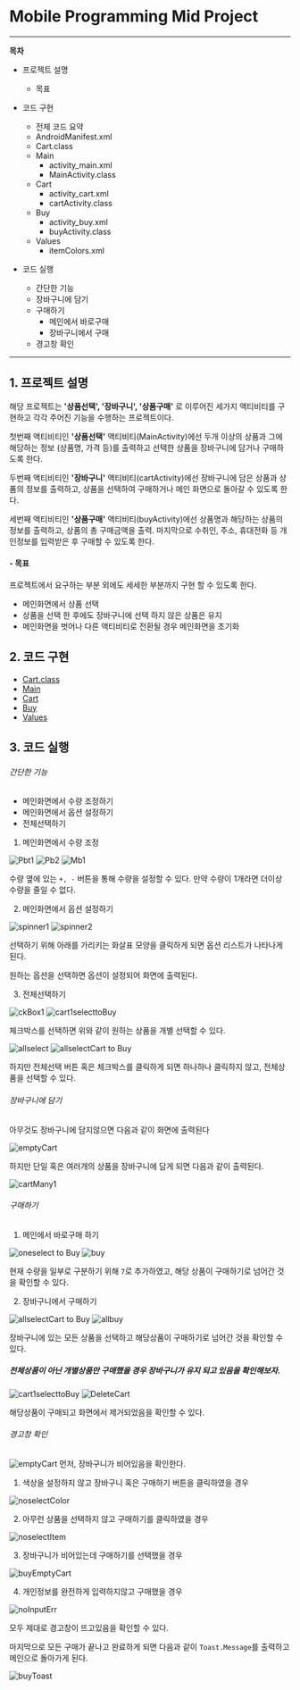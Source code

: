 # Mobile Programming Mid Project

---

**목차**

- 프로젝트 설명
   - 목표

- 코드 구현
  - 전체 코드 요약
  - AndroidManifest.xml
  - Cart.class
  - Main
    - activity_main.xml
    - MainActivity.class
  - Cart
    - activity_cart.xml
    - cartActivity.class
  - Buy
    - activity_buy.xml
    - buyActivity.class
  - Values
    - itemColors.xml

- 코드 실행
    - 간단한 기능
    - 장바구니에 담기
    - 구매하기
      - 메인에서 바로구매
      - 장바구니에서 구매
    - 경고창 확인

---

## 1. 프로젝트 설명

해당 프로젝트는 **'상품선택', '장바구니', '상품구매'** 로 이루어진 세가지 액티비티를 구현하고 각각 주어진 기능을 수행하는 프로젝트이다.

첫번째 액티비티인 **'상품선택'** 액티비티(MainActivity)에선 두개 이상의 상품과 그에 해당하는 정보 (상품명, 가격 등)를 출력하고 선택한 상품을 장바구니에 담거나 구매하도록 한다.

두번째 액티비티인 **'장바구니'** 액티비티(cartActivity)에선 장바구니에 담은 상품과 상품의 정보를 출력하고, 상품을 선택하여 구매하거나 메인 화면으로 돌아갈 수 있도록 한다.

세번째 액티비티인 **'상품구매'** 액티비티(buyActivity)에선 상품명과 해당하는 상품의 정보를 출력하고, 상품의 총 구매금액을 출력. 마지막으로 수취인, 주소, 휴대전화 등 개인정보를 입력받은 후 구매할 수 있도록 한다.

#### - 목표

프로젝트에서 요구하는 부분 외에도 세세한 부분까지 구현 할 수 있도록 한다.
 * 메인화면에서 상품 선택
 * 상품을 선택 한 후에도 장바구니에 선택 하지 않은 상품은 유지
 * 메인화면을 벗어나 다른 액티비티로 전환될 경우 메인화면을 초기화

## 2. 코드 구현

- [Cart.class](https://github.com/yannJu/AndroidStudioProject/blob/master/midProject/src/Cart.java)
- [Main](https://github.com/yannJu/AndroidStudioProject/tree/master/midProject/src/Main)
- [Cart](https://github.com/yannJu/AndroidStudioProject/tree/master/midProject/src/Cart)
- [Buy](https://github.com/yannJu/AndroidStudioProject/tree/master/midProject/src/Buy)
- [Values]()

## 3. 코드 실행

###### 간단한 기능

- 메인화면에서 수량 조정하기
- 메인화면에서 옵션 설정하기
- 전체선택하기

1. 메인화면에서 수량 조정

![Pbt1](https://github.com/yannJu/AndroidStudioProject/blob/master/resultCapture/Pbt1.PNG)
![Pb2](https://github.com/yannJu/AndroidStudioProject/blob/master/resultCapture/Pbt2.PNG)
![Mb1](https://github.com/yannJu/AndroidStudioProject/blob/master/resultCapture/Mbt1.PNG)

수량 옆에 있는 `+, -` 버튼을 통해 수량을 설정할 수 있다.
만약 수량이 1개라면 더이상 수량을 줄일 수 없다.

2. 메인화면에서 옵션 설정하기

![spinner1](https://github.com/yannJu/AndroidStudioProject/blob/master/resultCapture/spinner1.PNG)
![spinner2](https://github.com/yannJu/AndroidStudioProject/blob/master/resultCapture/spinner2.PNG)

선택하기 위해 아래를 가리키는 화살표 모양을 클릭하게 되면 옵션 리스트가 나타나게 된다.

원하는 옵션을 선택하면 옵션이 설정되어 화면에 출력된다.

3. 전체선택하기

![ckBox1](https://github.com/yannJu/AndroidStudioProject/blob/master/resultCapture/ckbox1.PNG)
![cart1selecttoBuy](https://github.com/yannJu/AndroidStudioProject/blob/master/resultCapture/cart1selecttoBuy.PNG)

체크박스를 선택하면 위와 같이 원하는 상품을 개별 선택할 수 있다.

![allselect](https://github.com/yannJu/AndroidStudioProject/blob/master/resultCapture/allselect.PNG)
![allselectCart to Buy](https://github.com/yannJu/AndroidStudioProject/blob/master/resultCapture/allselectCart%20to%20Buy.PNG)

하지만 전체선택 버튼 혹은 체크박스를 클릭하게 되면 하나하나 클릭하지 않고, 전체상품을 선택할 수 있다.

###### 장바구니에 담기

아무것도 장바구니에 담지않으면 다음과 같이 화면에 출력된다

![emptyCart](https://github.com/yannJu/AndroidStudioProject/blob/master/resultCapture/emptyCart.PNG)

하지만 단일 혹은 여러개의 상품을 장바구니에 담게 되면 다음과 같이 출력된다.

![cartMany1](https://github.com/yannJu/AndroidStudioProject/blob/master/resultCapture/cartMany1.PNG)

###### 구매하기

1. 메인에서 바로구매 하기

![oneselect to Buy](https://github.com/yannJu/AndroidStudioProject/blob/master/resultCapture/oneselect%20to%20Buy.PNG)
![buy](https://github.com/yannJu/AndroidStudioProject/blob/master/resultCapture/buy.PNG)

현재 수량을 일부로 구분하기 위해 `7`로 추가하였고, 해당 상품이 구매하기로 넘어간 것을 확인할 수 있다.

2. 장바구니에서 구매하기

![allselectCart to Buy](https://github.com/yannJu/AndroidStudioProject/blob/master/resultCapture/allselectCart%20to%20Buy.PNG)
![allbuy](https://github.com/yannJu/AndroidStudioProject/blob/master/resultCapture/allbuy.PNG)

장바구니에 있는 모든 상품을 선택하고 해당상품이 구매하기로 넘어간 것을 확인할 수 있다.

 ##### *전체상품이 아닌 개별상품만 구매했을 경우 장바구니가 유지 되고 있음을 확인해보자.*

 ![cart1selecttoBuy](https://github.com/yannJu/AndroidStudioProject/blob/master/resultCapture/cart1selecttoBuy.PNG)
 ![DeleteCart](https://github.com/yannJu/AndroidStudioProject/blob/master/resultCapture/DeleteCart.PNG)

해당상품이 구매되고 화면에서 제거되었음을 확인할 수 있다.

###### 경고창 확인

![emptyCart](https://github.com/yannJu/AndroidStudioProject/blob/master/resultCapture/emptyCart.PNG)
먼저, 장바구니가 비어있음을 확인한다.

1. 색상을 설정하지 않고 장바구니 혹은 구매하기 버튼을 클릭하였을 경우

![noselectColor](https://github.com/yannJu/AndroidStudioProject/blob/master/resultCapture/noselectColor.PNG)

2. 아무런 상품을 선택하지 않고 구매하기를 클릭하였을 경우

![noselectItem](https://github.com/yannJu/AndroidStudioProject/blob/master/resultCapture/noselectItem.PNG)

3. 장바구니가 비어있는데 구매하기를 선택했을 경우

![buyEmptyCart](https://github.com/yannJu/AndroidStudioProject/blob/master/resultCapture/buyEmptyCart.PNG)

4. 개인정보를 완전하게 입력하지않고 구매했을 경우

![noInputErr](https://github.com/yannJu/AndroidStudioProject/blob/master/resultCapture/noInputErr.PNG)

모두 제대로 경고창이 뜨고있음을 확인할 수 있다.

마지막으로 모든 구매가 끝나고 완료하게 되면 다음과 같이 `Toast.Message`를 출력하고 메인으로 돌아가게 된다.

![buyToast](https://github.com/yannJu/AndroidStudioProject/blob/master/resultCapture/buyToast.PNG)
